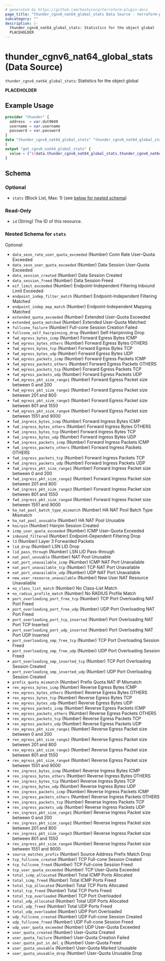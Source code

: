 ```yaml
---
# generated by https://github.com/hashicorp/terraform-plugin-docs
page_title: "thunder_cgnv6_nat64_global_stats Data Source - terraform-provider-thunder"
subcategory: ""
description: |-
  thunder_cgnv6_nat64_global_stats: Statistics for the object global
  PLACEHOLDER
---
```


# thunder_cgnv6_nat64_global_stats (Data Source)

`thunder_cgnv6_nat64_global_stats`: Statistics for the object global

__PLACEHOLDER__

## Example Usage

```terraform
provider "thunder" {
  address  = var.dut9049
  username = var.username
  password = var.password
}
data "thunder_cgnv6_nat64_global_stats" "thunder_cgnv6_nat64_global_stats" {
}
output "get_cgnv6_nat64_global_stats" {
  value = ["${data.thunder_cgnv6_nat64_global_stats.thunder_cgnv6_nat64_global_stats}"]
}
```

<!-- schema generated by tfplugindocs -->
## Schema

### Optional

- `stats` (Block List, Max: 1) (see [below for nested schema](#nestedblock--stats))

### Read-Only

- `id` (String) The ID of this resource.

<a id="nestedblock--stats"></a>
### Nested Schema for `stats`

Optional:

- `data_sesn_rate_user_quota_exceeded` (Number) Conn Rate User-Quota Exceeded
- `data_sesn_user_quota_exceeded` (Number) Data Session User-Quota Exceeded
- `data_session_created` (Number) Data Session Created
- `data_session_freed` (Number) Data Session Freed
- `eif_limit_exceeded` (Number) Endpoint-Independent Filtering Inbound Limit Exceeded
- `endpoint_indep_filter_match` (Number) Endpoint-Independent Filtering Matched
- `endpoint_indep_map_match` (Number) Endpoint-Independent Mapping Matched
- `extended_quota_exceeded` (Number) Extended User-Quota Exceeded
- `extended_quota_matched` (Number) Extended User-Quota Matched
- `fullcone_failure` (Number) Full-cone Session Creation Failed
- `fullcone_self_hairpinning_drop` (Number) Self-Hairpinning Drop
- `fwd_egress_bytes_icmp` (Number) Forward Egress Bytes ICMP
- `fwd_egress_bytes_others` (Number) Forward Egress Bytes OTHERS
- `fwd_egress_bytes_tcp` (Number) Forward Egress Bytes TCP
- `fwd_egress_bytes_udp` (Number) Forward Egress Bytes UDP
- `fwd_egress_packets_icmp` (Number) Forward Egress Packets ICMP
- `fwd_egress_packets_others` (Number) Forward Egress Packets OTHERS
- `fwd_egress_packets_tcp` (Number) Forward Egress Packets TCP
- `fwd_egress_packets_udp` (Number) Forward Egress Packets UDP
- `fwd_egress_pkt_size_range1` (Number) Forward Egress Packet size between 0 and 200
- `fwd_egress_pkt_size_range2` (Number) Forward Egress Packet size between 201 and 800
- `fwd_egress_pkt_size_range3` (Number) Forward Egress Packet size between 801 and 1550
- `fwd_egress_pkt_size_range4` (Number) Forward Egress Packet size between 1551 and 9000
- `fwd_ingress_bytes_icmp` (Number) Forward Ingress Bytes ICMP
- `fwd_ingress_bytes_others` (Number) Forward Ingress Bytes OTHERS
- `fwd_ingress_bytes_tcp` (Number) Forward Ingress Bytes TCP
- `fwd_ingress_bytes_udp` (Number) Forward Ingress Bytes UDP
- `fwd_ingress_packets_icmp` (Number) Forward Ingress Packets ICMP
- `fwd_ingress_packets_others` (Number) Forward Ingress Packets OTHERS
- `fwd_ingress_packets_tcp` (Number) Forward Ingress Packets TCP
- `fwd_ingress_packets_udp` (Number) Forward Ingress Packets UDP
- `fwd_ingress_pkt_size_range1` (Number) Forward Ingress Packet size between 0 and 200
- `fwd_ingress_pkt_size_range2` (Number) Forward Ingress Packet size between 201 and 800
- `fwd_ingress_pkt_size_range3` (Number) Forward Ingress Packet size between 801 and 1550
- `fwd_ingress_pkt_size_range4` (Number) Forward Ingress Packet size between 1551 and 9000
- `ha_nat_pool_batch_type_mismatch` (Number) HA NAT Pool Batch Type Mismatch
- `ha_nat_pool_unusable` (Number) HA NAT Pool Unusable
- `hairpin` (Number) Hairpin Session Created
- `icmp_user_quota_exceeded` (Number) ICMP User-Quota Exceeded
- `inbound_filtered` (Number) Endpoint-Dependent Filtering Drop
- `l3` (Number) Layer 3 Forwarded Packets
- `lid_drop` (Number) LSN LID Drop
- `lid_pass_through` (Number) LSN LID Pass-through
- `nat_pool_unusable` (Number) NAT Pool Unusable
- `nat_port_unavailable_icmp` (Number) ICMP NAT Port Unavailable
- `nat_port_unavailable_tcp` (Number) TCP NAT Port Unavailable
- `nat_port_unavailable_udp` (Number) UDP NAT Port Unavailable
- `new_user_resource_unavailable` (Number) New User NAT Resource Unavailable
- `no_class_list_match` (Number) No Class-List Match
- `no_radius_profile_match` (Number) No RADIUS Profile Match
- `port_overloading_port_free_tcp` (Number) TCP Port Overloading NAT Port Freed
- `port_overloading_port_free_udp` (Number) UDP Port Overloading NAT Port Freed
- `port_overloading_port_tcp_inserted` (Number) Port Overloading NAT Port TCP Inserted
- `port_overloading_port_udp_inserted` (Number) Port Overloading NAT Port UDP Inserted
- `port_overloading_smp_free_tcp` (Number) TCP Port Overloading Session Freed
- `port_overloading_smp_free_udp` (Number) UDP Port Overloading Session Freed
- `port_overloading_smp_inserted_tcp` (Number) TCP Port Overloading Session Created
- `port_overloading_smp_inserted_udp` (Number) UDP Port Overloading Session Created
- `prefix_quota_mismatch` (Number) Prefix Quota NAT IP Mismatch
- `rev_egress_bytes_icmp` (Number) Reverse Egress Bytes ICMP
- `rev_egress_bytes_others` (Number) Reverse Egress Bytes OTHERS
- `rev_egress_bytes_tcp` (Number) Reverse Egress Bytes TCP
- `rev_egress_bytes_udp` (Number) Reverse Egress Bytes UDP
- `rev_egress_packets_icmp` (Number) Reverse Egress Packets ICMP
- `rev_egress_packets_others` (Number) Reverse Egress Packets OTHERS
- `rev_egress_packets_tcp` (Number) Reverse Egress Packets TCP
- `rev_egress_packets_udp` (Number) Reverse Egress Packets UDP
- `rev_egress_pkt_size_range1` (Number) Reverse Egress Packet size between 0 and 200
- `rev_egress_pkt_size_range2` (Number) Reverse Egress Packet size between 201 and 800
- `rev_egress_pkt_size_range3` (Number) Reverse Egress Packet size between 801 and 1550
- `rev_egress_pkt_size_range4` (Number) Reverse Egress Packet size between 1551 and 9000
- `rev_ingress_bytes_icmp` (Number) Reverse Ingress Bytes ICMP
- `rev_ingress_bytes_others` (Number) Reverse Ingress Bytes OTHERS
- `rev_ingress_bytes_tcp` (Number) Reverse Ingress Bytes TCP
- `rev_ingress_bytes_udp` (Number) Reverse Ingress Bytes UDP
- `rev_ingress_packets_icmp` (Number) Reverse Ingress Packets ICMP
- `rev_ingress_packets_others` (Number) Reverse Ingress Packets OTHERS
- `rev_ingress_packets_tcp` (Number) Reverse Ingress Packets TCP
- `rev_ingress_packets_udp` (Number) Reverse Ingress Packets UDP
- `rev_ingress_pkt_size_range1` (Number) Reverse Ingress Packet size between 0 and 200
- `rev_ingress_pkt_size_range2` (Number) Reverse Ingress Packet size between 201 and 800
- `rev_ingress_pkt_size_range3` (Number) Reverse Ingress Packet size between 801 and 1550
- `rev_ingress_pkt_size_range4` (Number) Reverse Ingress Packet size between 1551 and 9000
- `source_matches_prefix` (Number) Source Address Prefix Match Drop
- `tcp_fullcone_created` (Number) TCP Full-cone Session Created
- `tcp_fullcone_freed` (Number) TCP Full-cone Session Freed
- `tcp_user_quota_exceeded` (Number) TCP User-Quota Exceeded
- `total_icmp_allocated` (Number) Total ICMP Ports Allocated
- `total_icmp_freed` (Number) Total ICMP Ports Freed
- `total_tcp_allocated` (Number) Total TCP Ports Allocated
- `total_tcp_freed` (Number) Total TCP Ports Freed
- `total_tcp_overloaded` (Number) TCP Port Overloaded
- `total_udp_allocated` (Number) Total UDP Ports Allocated
- `total_udp_freed` (Number) Total UDP Ports Freed
- `total_udp_overloaded` (Number) UDP Port Overloaded
- `udp_fullcone_created` (Number) UDP Full-cone Session Created
- `udp_fullcone_freed` (Number) UDP Full-cone Session Freed
- `udp_user_quota_exceeded` (Number) UDP User-Quota Exceeded
- `user_quota_created` (Number) User-Quota Created
- `user_quota_failure` (Number) User-Quota Creation Failed
- `user_quota_put_in_del_q` (Number) User-Quota Freed
- `user_quota_unusable` (Number) User-Quota Marked Unusable
- `user_quota_unusable_drop` (Number) User-Quota Unusable Drop


